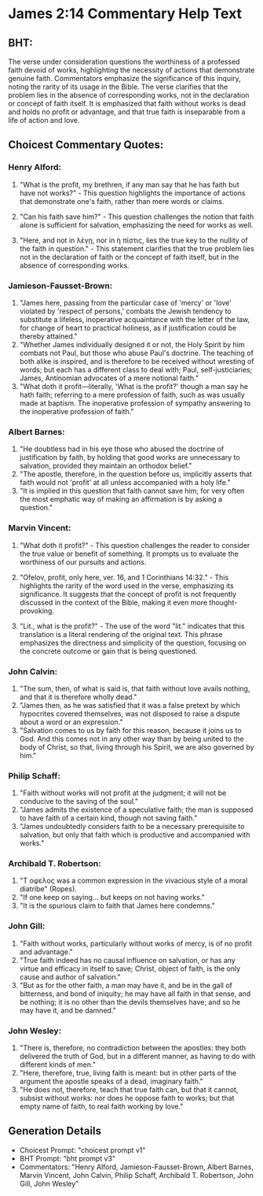 # James 2:14 Commentary Help Text

## BHT:
The verse under consideration questions the worthiness of a professed faith devoid of works, highlighting the necessity of actions that demonstrate genuine faith. Commentators emphasize the significance of this inquiry, noting the rarity of its usage in the Bible. The verse clarifies that the problem lies in the absence of corresponding works, not in the declaration or concept of faith itself. It is emphasized that faith without works is dead and holds no profit or advantage, and that true faith is inseparable from a life of action and love.

## Choicest Commentary Quotes:
### Henry Alford:
1. "What is the profit, my brethren, if any man say that he has faith but have not works?" - This question highlights the importance of actions that demonstrate one's faith, rather than mere words or claims.

2. "Can his faith save him?" - This question challenges the notion that faith alone is sufficient for salvation, emphasizing the need for works as well.

3. "Here, and not in λέγῃ, nor in ἡ πίστις, lies the true key to the nullity of the faith in question." - This statement clarifies that the true problem lies not in the declaration of faith or the concept of faith itself, but in the absence of corresponding works.

### Jamieson-Fausset-Brown:
1. "James here, passing from the particular case of 'mercy' or 'love' violated by 'respect of persons,' combats the Jewish tendency to substitute a lifeless, inoperative acquaintance with the letter of the law, for change of heart to practical holiness, as if justification could be thereby attained."
2. "Whether James individually designed it or not, the Holy Spirit by him combats not Paul, but those who abuse Paul's doctrine. The teaching of both alike is inspired, and is therefore to be received without wresting of words; but each has a different class to deal with; Paul, self-justiciaries; James, Antinomian advocates of a mere notional faith."
3. "What doth it profit—literally, 'What is the profit?' though a man say he hath faith; referring to a mere profession of faith, such as was usually made at baptism. The inoperative profession of sympathy answering to the inoperative profession of faith."

### Albert Barnes:
1. "He doubtless had in his eye those who abused the doctrine of justification by faith, by holding that good works are unnecessary to salvation, provided they maintain an orthodox belief."
2. "The apostle, therefore, in the question before us, implicitly asserts that faith would not 'profit' at all unless accompanied with a holy life."
3. "It is implied in this question that faith cannot save him, for very often the most emphatic way of making an affirmation is by asking a question."

### Marvin Vincent:
1. "What doth it profit?" - This question challenges the reader to consider the true value or benefit of something. It prompts us to evaluate the worthiness of our pursuits and actions.

2. "Ofelov, profit, only here, ver. 16, and 1 Corinthians 14:32." - This highlights the rarity of the word used in the verse, emphasizing its significance. It suggests that the concept of profit is not frequently discussed in the context of the Bible, making it even more thought-provoking.

3. "Lit., what is the profit?" - The use of the word "lit." indicates that this translation is a literal rendering of the original text. This phrase emphasizes the directness and simplicity of the question, focusing on the concrete outcome or gain that is being questioned.

### John Calvin:
1. "The sum, then, of what is said is, that faith without love avails nothing, and that it is therefore wholly dead."
2. "James then, as he was satisfied that it was a false pretext by which hypocrites covered themselves, was not disposed to raise a dispute about a word or an expression."
3. "Salvation comes to us by faith for this reason, because it joins us to God. And this comes not in any other way than by being united to the body of Christ, so that, living through his Spirit, we are also governed by him."

### Philip Schaff:
1. "Faith without works will not profit at the judgment; it will not be conducive to the saving of the soul."
2. "James admits the existence of a speculative faith; the man is supposed to have faith of a certain kind, though not saving faith."
3. "James undoubtedly considers faith to be a necessary prerequisite to salvation, but only that faith which is productive and accompanied with works."

### Archibald T. Robertson:
1. "Τ οφελος was a common expression in the vivacious style of a moral diatribe" (Ropes).
2. "If one keep on saying... but keeps on not having works." 
3. "It is the spurious claim to faith that James here condemns."

### John Gill:
1. "Faith without works, particularly without works of mercy, is of no profit and advantage."
2. "True faith indeed has no causal influence on salvation, or has any virtue and efficacy in itself to save; Christ, object of faith, is the only cause and author of salvation."
3. "But as for the other faith, a man may have it, and be in the gall of bitterness, and bond of iniquity; he may have all faith in that sense, and be nothing; it is no other than the devils themselves have; and so he may have it, and be damned."

### John Wesley:
1. "There is, therefore, no contradiction between the apostles: they both delivered the truth of God, but in a different manner, as having to do with different kinds of men."
2. "Here, therefore, true, living faith is meant: but in other parts of the argument the apostle speaks of a dead, imaginary faith."
3. "He does not, therefore, teach that true faith can, but that it cannot, subsist without works: nor does he oppose faith to works; but that empty name of faith, to real faith working by love."


## Generation Details
- Choicest Prompt: "choicest prompt v1"
- BHT Prompt: "bht prompt v3"
- Commentators: "Henry Alford, Jamieson-Fausset-Brown, Albert Barnes, Marvin Vincent, John Calvin, Philip Schaff, Archibald T. Robertson, John Gill, John Wesley"
